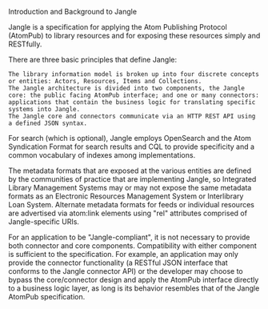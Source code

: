 Introduction and Background to Jangle

Jangle is a specification for applying the Atom Publishing Protocol (AtomPub) to library resources and for exposing these resources simply and RESTfully.

There are three basic principles that define Jangle:

    The library information model is broken up into four discrete concepts or entities: Actors, Resources, Items and Collections.
    The Jangle architecture is divided into two components, the Jangle core: the public facing AtomPub interface; and one or many connectors: applications that contain the business logic for translating specific systems into Jangle.
    The Jangle core and connectors communicate via an HTTP REST API using a defined JSON syntax.

For search (which is optional), Jangle employs OpenSearch and the Atom Syndication Format for search results and CQL to provide specificity and a common vocabulary of indexes among implementations.

The metadata formats that are exposed at the various entities are defined by the communities of practice that are implementing Jangle, so Integrated Library Management Systems may or may not expose the same metadata formats as an Electronic Resources Management System or Interlibrary Loan System. Alternate metadata formats for feeds or individual resources are advertised via atom:link elements using "rel" attributes comprised of Jangle-specific URIs.

For an application to be "Jangle-compliant", it is not necessary to provide both connector and core components. Compatibility with either component is sufficient to the specification. For example, an application may only provide the connector functionality (a RESTful JSON interface that conforms to the Jangle connector API) or the developer may choose to bypass the core/connector design and apply the AtomPub interface directly to a business logic layer, as long is its behavior resembles that of the Jangle AtomPub specification.